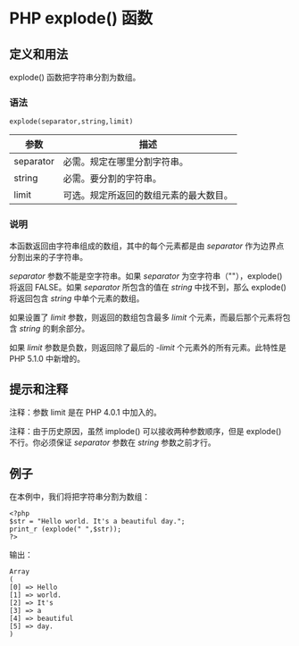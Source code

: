 # PHP explode() 函数



## 定义和用法

explode() 函数把字符串分割为数组。

### 语法

```
explode(separator,string,limit)
```

| 参数 | 描述 |
| --- | --- |
| separator | 必需。规定在哪里分割字符串。 |
| string | 必需。要分割的字符串。 |
| limit | 可选。规定所返回的数组元素的最大数目。 |

### 说明

本函数返回由字符串组成的数组，其中的每个元素都是由 _separator_ 作为边界点分割出来的子字符串。

_separator_ 参数不能是空字符串。如果 _separator_ 为空字符串（""），explode() 将返回 FALSE。如果 _separator_ 所包含的值在 _string_ 中找不到，那么 explode() 将返回包含 _string_ 中单个元素的数组。

如果设置了 _limit_ 参数，则返回的数组包含最多 _limit_ 个元素，而最后那个元素将包含 _string_ 的剩余部分。

如果 _limit_ 参数是负数，则返回除了最后的 -_limit_ 个元素外的所有元素。此特性是 PHP 5.1.0 中新增的。

## 提示和注释

注释：参数 limit 是在 PHP 4.0.1 中加入的。

注释：由于历史原因，虽然 implode() 可以接收两种参数顺序，但是 explode() 不行。你必须保证 _separator_ 参数在 _string_ 参数之前才行。

## 例子

在本例中，我们将把字符串分割为数组：

```
<?php
$str = "Hello world. It's a beautiful day.";
print_r (explode(" ",$str));
?>
```

输出：

```
Array
(
[0] => Hello
[1] => world.
[2] => It's
[3] => a
[4] => beautiful
[5] => day.
)
```



